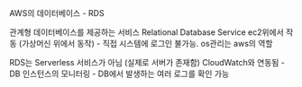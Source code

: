 AWS의 데이터베이스 - RDS

관계형 데이터베이스를 제공하는 서비스
Relational Database Service
ec2위에서 작동 (가상머신 위에서 동작) - 직접 시스템에 로그인 불가능. os관리는 aws의 역할

RDS는 Serverless 서비스가 아님 (실제로 서버가 존재함)
CloudWatch와 연동됨 - DB 인스턴스의 모니터링 - DB에서 발생하는 여러 로그를 확인 가능

